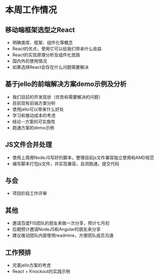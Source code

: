 # 本周工作情况

## 移动端框架选型之React

* 明确类库、框架、组件化等概念
* React的优点，使用它可以给我们带来什么收益
* React的实现原理分析及组件化思路
* 国内外的使用情况
* 如果选择React会存在什么问题需要解决

## 基于jello的前端解决方案demo示例及分析

* 我们目前的开发现状（优势和需要解决的问题）
* 目前现有前端方案分析
* 使用jello可以带来什么好处
* 学习和推动成本的考虑
* 结论--方案的可实施性
* 跑通方案的demo示例

## JS文件合并处理

* 使用上周用NodeJS写好的脚本，整理目前js文件兼容独立使用和AMD规范
* 编写脚本打包js文件，并实现兼容，自测跑通，提交代码

## 与会

* 项目阶段工作评审 

## 其他

* 邀请百度FIS团队的朋友来做一次分享，预计七月初
* 后期预计邀请NodeJS和Angular的朋友来分享
* 建议推动团队内部使用readmine，方便团队成员沟通

## 工作预排

* 完善jello方案的考虑
* React + Knockout的实践示例
